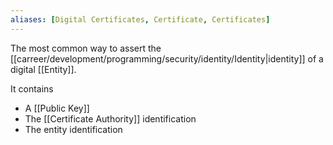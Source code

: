 ```yaml
---
aliases: [Digital Certificates, Certificate, Certificates]
---
```


The most common way to assert the [[carreer/development/programming/security/identity/Identity|identity]] of a digital [[Entity]].

It contains

- A [[Public Key]]
- The [[Certificate Authority]] identification
- The entity identification